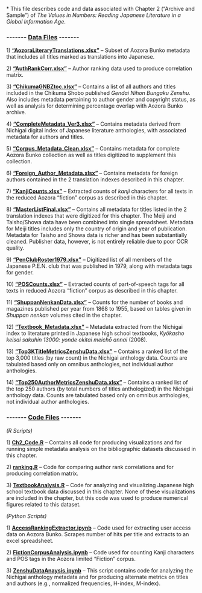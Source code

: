 \* This file describes code and data associated with Chapter 2
(“Archive and Sample”) of *The Values in Numbers: Reading Japanese
Literature in a Global Information Age*.

### ------- **<u>Data Files</u>** ------- ###

1\) **<u>“AozoraLiteraryTranslations.xlsx”</u>** – Subset of Aozora Bunko metadata
that includes all titles marked as translations into Japanese.

2\) **<u>“AuthRankCorr.xlsx”</u>** – Author ranking data used to produce
correlation matrix.

3\) **<u>“ChikumaGNBZtoc.xlsx”</u>** – Contains a list of all authors and titles
included in the Chikuma Shobo published *Gendai Nihon Bungaku Zenshu*.
Also includes metadata pertaining to author gender and copyright status,
as well as analysis for determining percentage overlap with Aozora Bunko
archive.

4\) **<u>“CompleteMetadata\_Ver3.xlsx”</u>** – Contains metadata derived from
Nichigai digital index of Japanese literature anthologies, with
associated metadata for authors and titles.

5\) **<u>“Corpus\_Metadata\_Clean.xlsx”</u>** – Contains metadata for complete
Aozora Bunko collection as well as titles digitized to supplement this
collection.

6\) **<u>“Foreign\_Author\_Metadata.xlsx”</u>** – Contains metadata for foreign
authors contained in the 2 translation indexes described in this
chapter.

7\) **<u>“KanjiCounts.xlsx”</u>** – Extracted counts of *kanji* characters for all
texts in the reduced Aozora “fiction” corpus as described in this
chapter.

8\) **<u>“MasterListFinal.xlsx”</u>** – Contains all metadata for titles listed in
the 2 translation indexes that were digitized for this chapter. The
Meiji and Taisho/Showa data have been combined into single spreadsheet.
Metadata for Meiji titles includes only the country of origin and year
of publication. Metadata for Taisho and Showa data is richer and has
been substantially cleaned. Publisher data, however, is not entirely
reliable due to poor OCR quality.

9\) **<u>“PenClubRoster1979.xlsx”</u>** – Digitized list of all members of the
Japanese P.E.N. club that was published in 1979, along with metadata
tags for gender.

10\) **<u>“POSCounts.xlsx”</u>** – Extracted counts of part-of-speech tags for all
texts in reduced Aozora “fiction” corpus as described in this chapter.

11\) **<u>“ShuppanNenkanData.xlsx”</u>** – Counts for the number of books and
magazines published per year from 1868 to 1955, based on tables given in
*Shuppan nenkan* volumes cited in the chapter.

12\) **<u>“Textbook\_Metadata.xlsx”</u>** – Metadata extracted from the Nichigai
index to literature printed in Japanese high school textbooks, *Kyōkasho
keisai sakuhin 13000: yonde okitai meichō annai* (2008).

13\) **<u>“Top3KTitleMetricsZenshuData.xlsx”</u>** – Contains a ranked list of the
top 3,000 titles (by raw count) in the Nichigai anthology data. Counts
are tabulated based only on omnibus anthologies, not individual author
anthologies.

14\) **<u>“Top250AuthorMetricsZenshuData.xlsx”</u>** – Contains a ranked list of
the top 250 authors (by total numbers of titles anthologized) in the
Nichigai anthology data. Counts are tabulated based only on omnibus
anthologies, not individual author anthologies.

### ------- **<u>Code Files</u>** ------- ###

*(R Scripts)*

1\) **<u>Ch2\_Code.R</u>** – Contains all code for producing visualizations and for
running simple metadata analysis on the bibliographic datasets discussed
in this chapter.

2\) **<u>ranking.R</u>** – Code for comparing author rank correlations and for
producing correlation matrix.

3\) **<u>TextbookAnalysis.R</u>** – Code for analyzing and visualizing Japanese
high school textbook data discussed in this chapter. None of these
visualizations are included in the chapter, but this code was used to
produce numerical figures related to this dataset.

*(Python Scripts)*

1\) **<u>AccessRankingExtractor.ipynb</u>** – Code used for extracting user
access data on Aozora Bunko. Scrapes number of hits per title and
extracts to an excel spreadsheet.

2\) **<u>FictionCorpusAnalysis.ipynb</u>** – Code used for counting Kanji
characters and POS tags in the Aozora limited “Fiction” corpus.

3\) **<u>ZenshuDataAnaysis.ipynb</u>** – This script contains code for analyzing
the Nichigai anthology metadata and for producing alternate metrics on
titles and authors (e.g., normalized frequencies, H-index, M-index).

